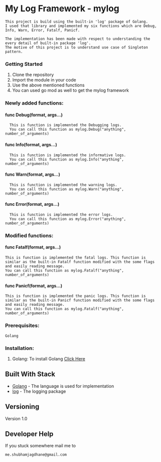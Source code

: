 # My Log Framework - mylog
```
This project is build using the built-in 'log' package of Golang. 
I used that library and implemented my six functions which are Debug, Info, Warn, Error, Fatalf, Panicf.

The implementation has been made with respect to understanding the every detail of built-in package 'log'. 
The motive of this project is to understand use case of Singleton pattern.
```

### Getting Started
1. Clone the repository
2. Import the module in your code
3. Use the above mentioned functions
4. You can used go mod as well to get the mylog framework

### Newly added functions:

#### func Debug(format, args...)
```
  This is function is implemented the Debugging logs.
  You can call this function as mylog.Debug("anything", number_of_arguments)
``` 

#### func Info(format, args...)
```
  This is function is implemented the informative logs.
  You can call this function as mylog.Info("anything", number_of_arguments)
``` 

#### func Warn(format, args...)
```
  This is function is implemented the warning logs.
  You can call this function as mylog.Warn("anything", number_of_arguments)
```  

#### func Error(format, args...)
```
  This is function is implemented the error logs.
  You can call this function as mylog.Error("anything", number_of_arguments)
```

### Modified functions:

#### func Fatalf(format, args...)
```
This is function is implemented the fatal logs. This function is similar as the built-in Fatalf function modified with the some flags and easily reading message.
You can call this function as mylog.Fatalf("anything", number_of_arguments)
```
#### func Panicf(format, args...)
```
This is function is implemented the panic logs. This function is similar as the built-in Panicf function modified with the some flags and easily reading message.
You can call this function as mylog.Fatalf("anything", number_of_arguments)  
```

### Prerequisites:

```
Golang
```

### Installation:
1) Golang: To install Golang [Click Here](https://golang.org/dl/)

## Built With Stack

* [Golang](https://golang.org/) - The language is used for implementation
* [log](https://golang.org/pkg/log/) - The logging package

## Versioning
Version 1.0


## Developer Help
If you stuck somewhere mail me to

```
me.shubhamjagdhane@gmail.com
```
